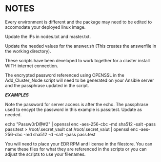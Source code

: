 # NOTES

Every environment is different and the package may need to be edited to accomodate your deployed linux image.

Update the IPs in nodes.txt and master.txt.

Update the needed values for the answer.sh (This creates the answerfile in the working directory).

These scripts have been developed to work together for a cluster install WITH internet connection.

The encrypted password referenced using OPENSSL in the Add_Cluster_Node script will need to be generated on your Ansible server and the passphrase updated in the script.

***EXAMPLES***

Note the password for server access is after the echo.  The passphrase used to encypt the password in this example is pass:test.  Update as needed.

echo "Passw0rD@#2" | openssl enc -aes-256-cbc -md sha512 -salt -pass pass:test > /root/.secret_vault
cat /root/.secret_valut | openssl enc -aes-256-cbc -md sha512 -d -salt -pass pass:test

You will need to place your EDR RPM and license in the filestore. You can name these files for what they are referenced in the scripts or you can adjust the scripts to use your filenames.


